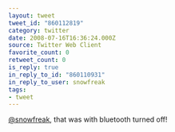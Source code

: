 ```yaml
---
layout: tweet
tweet_id: "860112819"
category: twitter
date: 2008-07-16T16:36:24.000Z
source: Twitter Web Client
favorite_count: 0
retweet_count: 0
is_reply: true
in_reply_to_id: "860110931"
in_reply_to_user: snowfreak
tags:
- tweet
---
```


[@snowfreak](https://twitter.com/@snowfreak), that was with bluetooth turned off!
